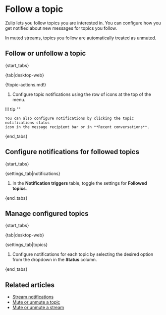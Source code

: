 # Follow a topic

Zulip lets you follow topics you are interested in. You can configure how you get notified about new messages for topics you follow.

In muted streams, topics you follow are automatically treated as
[unmuted](/help/mute-a-topic).

## Follow or unfollow a topic

{start_tabs}

{tab|desktop-web}

{!topic-actions.md!}

1. Configure topic notifications using the row of icons at the top of the menu.

!!! tip ""

    You can also configure notifications by clicking the topic notifications status
    icon in the message recipient bar or in **Recent conversations**.

{end_tabs}

## Configure notifications for followed topics

{start_tabs}

{settings_tab|notifications}

1. In the **Notification triggers** table,
   toggle the settings for **Followed topics**.

{end_tabs}

## Manage configured topics

{start_tabs}

{tab|desktop-web}

{settings_tab|topics}

1. Configure notifications for each topic by selecting the desired option from
   the dropdown in the **Status** column.

{end_tabs}

## Related articles

* [Stream notifications](/help/stream-notifications)
* [Mute or unmute a topic](/help/mute-a-topic)
* [Mute or unmute a stream](/help/mute-a-stream)

